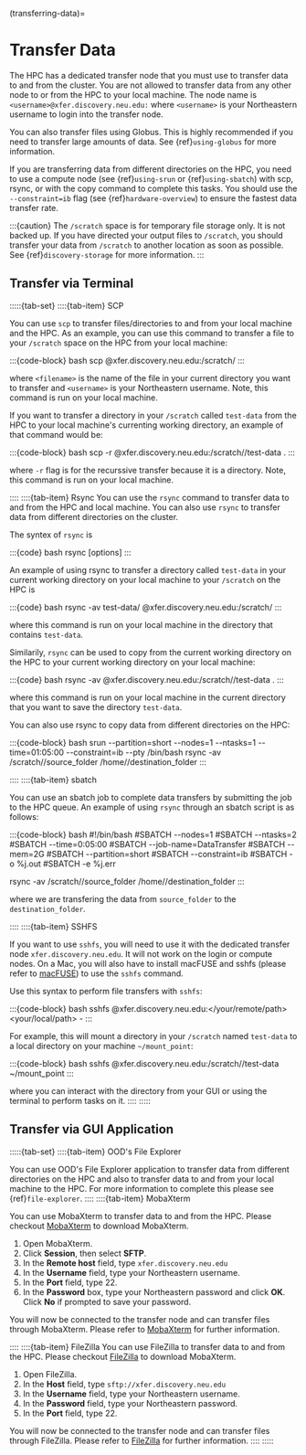 (transferring-data)=

# Transfer Data

The HPC has a dedicated transfer node that you must use to transfer data to and from the cluster. You are not allowed to transfer data from any other node to or from the HPC to your local machine. The node name is `<username>@xfer.discovery.neu.edu:` where `<username>` is your Northeastern username to login into the transfer node.

You can also transfer files using Globus. This is highly recommended if you need to transfer large amounts of data. See {ref}`using-globus` for more information.

If you are transferring data from different directories on the HPC, you need to use a compute node (see {ref}`using-srun` or {ref}`using-sbatch`) with scp, rsync, or with the copy command to complete this tasks. You should use the `--constraint=ib` flag (see {ref}`hardware-overview`) to ensure the fastest data transfer rate.

:::{caution}
The `/scratch` space is for temporary file storage only. It is not backed up. If you have directed your output files to `/scratch`, you should transfer your data from `/scratch` to another location as soon as possible. See {ref}`discovery-storage` for more information.
:::

## Transfer via Terminal

:::::{tab-set}
::::{tab-item} SCP

You can use `scp` to transfer files/directories to and from your local machine and the HPC. As an example, you can use this command to transfer a file to your `/scratch` space on the HPC from your local machine:

:::{code-block} bash
scp <filename> <username>@xfer.discovery.neu.edu:/scratch/<username>
:::

where `<filename>` is the name of the file in your current directory you want to transfer and `<username>` is your Northeastern username. Note, this command is run on your local machine.

If you want to transfer a directory in your `/scratch` called `test-data` from the HPC to your local machine's currenting working directory, an example of that command would be:

:::{code-block} bash
scp -r <username>@xfer.discovery.neu.edu:/scratch/<username>/test-data .
:::

where `-r` flag is for the recurssive transfer because it is a directory. Note, this command is run on your local machine.

::::
::::{tab-item} Rsync
You can use the `rsync` command to transfer data to and from the HPC and local machine. You can also use `rsync` to transfer data from different directories on the cluster.

The syntex of `rsync` is

:::{code} bash
rsync [options] <source> <destination>
:::

An example of using rsync to transfer a directory called `test-data` in your current working directory on your local machine to your `/scratch` on the HPC is

:::{code} bash
rsync -av test-data/ <username>@xfer.discovery.neu.edu:/scratch/<username>
:::

where this command is run on your local machine in the directory that contains `test-data`.

Similarily, `rsync` can be used to copy from the current working directory on the HPC to your current working directory on your local machine:

:::{code} bash
rsync -av <username>@xfer.discovery.neu.edu:/scratch/<username>/test-data .
:::

where this command is run on your local machine in the current directory that you want to save the directory `test-data`.

You can also use rsync to copy data from different directories on the HPC:

:::{code-block} bash
srun --partition=short --nodes=1 --ntasks=1 --time=01:05:00 --constraint=ib --pty /bin/bash
rsync -av /scratch/<username>/source_folder /home/<username>/destination_folder
:::

::::
::::{tab-item} sbatch

You can use an sbatch job to complete data transfers by submitting the job to the HPC queue. An example of using `rsync` through an sbatch script is as follows:

:::{code-block} bash
#!/bin/bash
#SBATCH --nodes=1
#SBATCH --ntasks=2
#SBATCH --time=0:05:00
#SBATCH --job-name=DataTransfer
#SBATCH --mem=2G
#SBATCH --partition=short
#SBATCH --constraint=ib
#SBATCH -o %j.out
#SBATCH -e %j.err

rsync -av /scratch/<username>/source_folder /home/<username>/destination_folder
:::

where we are transfering the data from `source_folder` to the `destination_folder`.

::::
::::{tab-item} SSHFS

If you want to use `sshfs`, you will need to use it with the dedicated transfer node `xfer.discovery.neu.edu`. It will not work on the login or compute nodes. On a Mac, you will also have to install macFUSE and sshfs (please refer to [macFUSE]) to use the `sshfs` command.

Use this syntax to perform file transfers with `sshfs`:

:::{code-block} bash
sshfs <username>@xfer.discovery.neu.edu:</your/remote/path> <your/local/path> -<options>
:::

For example, this will mount a directory in your `/scratch` named `test-data` to a local directory on your machine `~/mount_point`:

:::{code-block} bash
sshfs <username>@xfer.discovery.neu.edu:/scratch/<username>/test-data ~/mount_point
:::

where you can interact with the directory from your GUI or using the terminal to perform tasks on it.
::::
:::::

## Transfer via GUI Application

:::::{tab-set}
::::{tab-item} OOD's File Explorer

You can use OOD's File Explorer application to transfer data from different directories on the HPC and also to transfer data to and from your local machine to the HPC. For more information to complete this please see {ref}`file-explorer`.
::::
::::{tab-item} MobaXterm

You can use MobaXterm to transfer data to and from the HPC. Please checkout [MobaXterm] to download MobaXterm.

1. Open MobaXterm.
1. Click **Session**, then select **SFTP**.
1. In the **Remote host** field, type `xfer.discovery.neu.edu`
1. In the **Username** field, type your Northeastern username.
1. In the **Port** field, type 22.
1. In the **Password** box, type your Northeastern password and click **OK**. Click **No** if prompted to save your password.

You will now be connected to the transfer node and can transfer files through MobaXterm. Please refer to [MobaXterm] for further information.


::::
::::{tab-item} FileZilla
You can use FileZilla to transfer data to and from the HPC. Please checkout [FileZilla] to download MobaXterm.

1. Open FileZilla.
1. In the **Host** field, type `sftp://xfer.discovery.neu.edu`
1. In the **Username** field, type your Northeastern username.
1. In the **Password** field, type your Northeastern password.
1. In the **Port** field, type 22.

You will now be connected to the transfer node and can transfer files through FileZilla. Please refer to [FileZilla] for further information.
::::
:::::

[FileZilla]: https://filezilla-project.org/
[MobaXterm]: https://mobaxterm.mobatek.net/
[macFUSE]: https://osxfuse.github.io/
